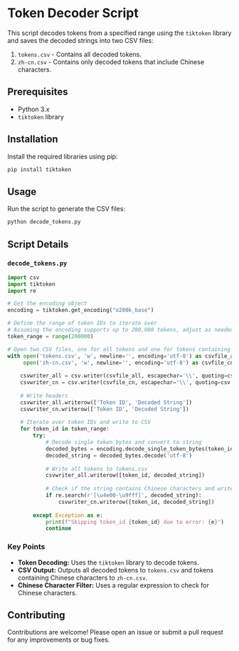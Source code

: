 # Token Decoder Script

This script decodes tokens from a specified range using the `tiktoken` library and saves the decoded strings into two CSV files:
1. `tokens.csv` - Contains all decoded tokens.
2. `zh-cn.csv` - Contains only decoded tokens that include Chinese characters.

## Prerequisites

- Python 3.x
- `tiktoken` library

## Installation

Install the required libraries using pip:
```bash
pip install tiktoken
```

## Usage

Run the script to generate the CSV files:
```bash
python decode_tokens.py
```

## Script Details

### `decode_tokens.py`

```python
import csv
import tiktoken
import re

# Get the encoding object
encoding = tiktoken.get_encoding("o200k_base")

# Define the range of token IDs to iterate over
# Assuming the encoding supports up to 200,000 tokens, adjust as needed
token_range = range(200000)

# Open two CSV files, one for all tokens and one for tokens containing Chinese characters
with open('tokens.csv', 'w', newline='', encoding='utf-8') as csvfile_all, \
     open('zh-cn.csv', 'w', newline='', encoding='utf-8') as csvfile_cn:
    
    csvwriter_all = csv.writer(csvfile_all, escapechar='\\', quoting=csv.QUOTE_MINIMAL)
    csvwriter_cn = csv.writer(csvfile_cn, escapechar='\\', quoting=csv.QUOTE_MINIMAL)
    
    # Write headers
    csvwriter_all.writerow(['Token ID', 'Decoded String'])
    csvwriter_cn.writerow(['Token ID', 'Decoded String'])
    
    # Iterate over token IDs and write to CSV
    for token_id in token_range:
        try:
            # Decode single token bytes and convert to string
            decoded_bytes = encoding.decode_single_token_bytes(token_id)
            decoded_string = decoded_bytes.decode('utf-8')
            
            # Write all tokens to tokens.csv
            csvwriter_all.writerow([token_id, decoded_string])
            
            # Check if the string contains Chinese characters and write to zh-cn.csv
            if re.search(r'[\u4e00-\u9fff]', decoded_string):
                csvwriter_cn.writerow([token_id, decoded_string])
        
        except Exception as e:
            print(f"Skipping token_id {token_id} due to error: {e}")
            continue
```

### Key Points

- **Token Decoding:** Uses the `tiktoken` library to decode tokens.
- **CSV Output:** Outputs all decoded tokens to `tokens.csv` and tokens containing Chinese characters to `zh-cn.csv`.
- **Chinese Character Filter:** Uses a regular expression to check for Chinese characters.

## Contributing

Contributions are welcome! Please open an issue or submit a pull request for any improvements or bug fixes.